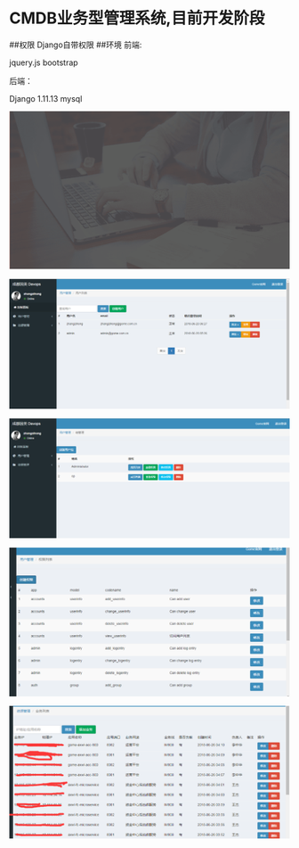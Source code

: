 # CMDB业务型管理系统,目前开发阶段
##权限
Django自带权限
##环境
前端:

 jquery.js  bootstrap
 
后端：

Django 1.11.13
mysql



![DEMO](static/img/login.png)

![DEMO](static/img/user.png)

![DEMO](static/img/group.png)

![DEMO](static/img/permission.png)

![DEMO](static/img/resour.png)


